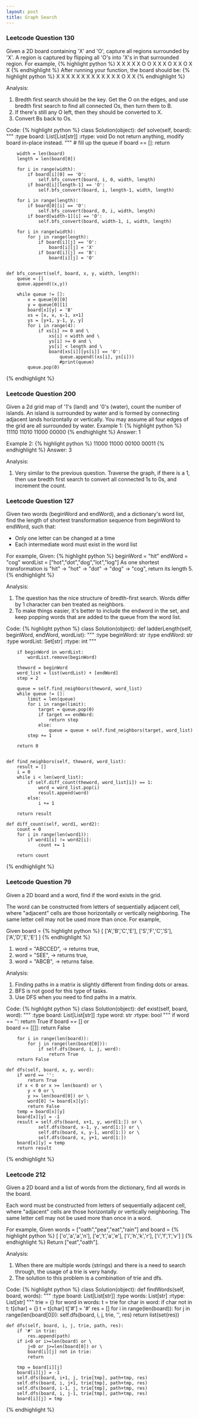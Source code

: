 ```yaml
---
layout: post
title: Graph Search
---
```

### Leetcode Question 130
Given a 2D board containing 'X' and 'O', capture all regions surrounded by 'X'. A region is captured by flipping all 'O's into 'X's in that surrounded region. For example,
{% highlight python %}
	X X X X
	X O O X
	X X O X
	X O X X
{% endhighlight %}
After running your function, the board should be:
{% highlight python %}
	X X X X
	X X X X
	X X X X
	X O X X
{% endhighlight %}

Analysis:

1.  Bredth first search should be the key. Get the O on the edges, and use bredth first search to find all connected Os, then turn them to B.
2.  If there's still any O left, then they should be converted to X.
3.  Convert Bs back to Os.

Code:
{% highlight python %}
class Solution(object):
    def solve(self, board):
        """
        :type board: List[List[str]]
        :rtype: void Do not return anything, modify board in-place instead.
        """
        # fill up the queue
        if board == []:
            return
        
        width = len(board)
        length = len(board[0])
        
        for i in range(width):
            if board[i][0] == 'O':
                self.bfs_convert(board, i, 0, width, length)
            if board[i][length-1] == 'O':
                self.bfs_convert(board, i, length-1, width, length)
                
        for i in range(length):
            if board[0][i] == 'O':
                self.bfs_convert(board, 0, i, width, length)
            if board[width-1][i] == 'O':
                self.bfs_convert(board, width-1, i, width, length)

        for i in range(width):
            for j in range(length):
                if board[i][j] == 'O':
                    board[i][j] = 'X'
                if board[i][j] == 'B':
                    board[i][j] = 'O'
        
        
    def bfs_convert(self, board, x, y, width, length):
        queue = []
        queue.append((x,y))
        
        while queue != []:
            x = queue[0][0]
            y = queue[0][1]
            board[x][y] = 'B'
            xs = [x, x, x-1, x+1]
            ys = [y+1, y-1, y, y]
            for i in range(4):
                if xs[i] >= 0 and \
                    xs[i] < width and \
                    ys[i] >= 0 and \
                    ys[i] < length and \
                    board[xs[i]][ys[i]] == 'O':
                        queue.append((xs[i], ys[i]))
                        #print(queue)
            queue.pop(0)
{% endhighlight %}

### Leetcode Question 200
Given a 2d grid map of '1's (land) and '0's (water), count the number of islands. An island is surrounded by water and is formed by connecting adjacent lands horizontally or vertically. You may assume all four edges of the grid are all surrounded by water.
Example 1:
{% highlight python %}
	11110
	11010
	11000
	00000
{% endhighlight %}
Answer: 1

Example 2:
{% highlight python %}
	11000
	11000
	00100
	00011
{% endhighlight %}
Answer: 3

Analysis:

1.  Very similar to the previous question. Traverse the graph, if there is a 1, then use bredth first search to convert all connected 1s to 0s, and increment the count.

### Leetcode Question 127
Given two words (beginWord and endWord), and a dictionary's word list, find the length of shortest transformation sequence from beginWord to endWord, such that:

*  Only one letter can be changed at a time
*  Each intermediate word must exist in the word list

For example, Given:
{% highlight python %}
beginWord = "hit"
endWord = "cog"
wordList = ["hot","dot","dog","lot","log"]
As one shortest transformation is "hit" -> "hot" -> "dot" -> "dog" -> "cog",
return its length 5.
{% endhighlight %}

Analysis:

1. The question has the nice structure of bredth-first search. Words differ by 1 character can ben treated as neighbors.
2. To make things easier, it's better to include the endword in the set, and keep popping words that are added to the queue from the word list.

Code:
{% highlight python %}
class Solution(object):
    def ladderLength(self, beginWord, endWord, wordList):
        """
        :type beginWord: str
        :type endWord: str
        :type wordList: Set[str]
        :rtype: int
        """
        
        if beginWord in wordList:
            wordList.remove(beginWord)
        
        theword = beginWord
        word_list = list(wordList) + [endWord]
        step = 2
        
        queue = self.find_neighbors(theword, word_list)
        while queue != []:
            limit = len(queue)
            for i in range(limit):
                target = queue.pop(0)
                if target == endWord:
                    return step
                else:
                    queue = queue + self.find_neighbors(target, word_list)
            step += 1
        
        return 0
    
    
    def find_neighbors(self, theword, word_list):
        result = []
        i = 0
        while i < len(word_list):
            if self.diff_count(theword, word_list[i]) == 1:
                word = word_list.pop(i)
                result.append(word)
            else:
                i += 1
        
        return result
    
    def diff_count(self, word1, word2):
        count = 0
        for i in range(len(word1)):
            if word1[i] != word2[i]:
                count += 1
        
        return count
{% endhighlight %}


### Leetcode Question 79
Given a 2D board and a word, find if the word exists in the grid.

The word can be constructed from letters of sequentially adjacent cell, where "adjacent" cells are those horizontally or vertically neighboring. The same letter cell may not be used more than once. For example,

Given board =
{% highlight python %}
[
  ['A','B','C','E'],
  ['S','F','C','S'],
  ['A','D','E','E']
]
{% endhighlight %}

1. word = "ABCCED", -> returns true,
2. word = "SEE", -> returns true,
3. word = "ABCB", -> returns false.

Analysis:

1. Finding paths in a matrix is slightly different from finding dots or areas.
2. BFS is not good for this type of tasks.
3. Use DFS when you need to find paths in a matrix.

Code:
{% highlight python %}
class Solution(object):
    def exist(self, board, word):
        """
        :type board: List[List[str]]
        :type word: str
        :rtype: bool
        """
        if word == '':
            return True
        if board == [] or \
            board == [[]]:
            return False

        for i in range(len(board)):
            for j in range(len(board[0])):
                if self.dfs(board, i, j, word):
                    return True
        return False
    
    def dfs(self, board, x, y, word):
        if word == '':
            return True
        if x < 0 or x >= len(board) or \
            y < 0 or \
            y >= len(board[0]) or \
            word[0] != board[x][y]:
            return False
        temp = board[x][y]
        board[x][y] = -1
        result = self.dfs(board, x+1, y, word[1:]) or \
                self.dfs(board, x-1, y, word[1:]) or \
                self.dfs(board, x, y-1, word[1:]) or \
                self.dfs(board, x, y+1, word[1:])
        board[x][y] = temp
        return result
{% endhighlight %}


### Leetcode 212
Given a 2D board and a list of words from the dictionary, find all words in the board.

Each word must be constructed from letters of sequentially adjacent cell, where "adjacent" cells are those horizontally or vertically neighboring. The same letter cell may not be used more than once in a word.

For example, Given words = ["oath","pea","eat","rain"] and board =
{% highlight python %}
[
  ['o','a','a','n'],
  ['e','t','a','e'],
  ['i','h','k','r'],
  ['i','f','l','v']
]
{% endhighlight %}
Return ["eat","oath"].

Analysis:

1. When there are multiple words (strings) and there is a need to search through, the usage of a trie is very handy.
2. The solution to this problem is a combination of trie and dfs.

Code:
{% highlight python %}
class Solution(object):
    def findWords(self, board, words):
        """
        :type board: List[List[str]]
        :type words: List[str]
        :rtype: List[str]
        """
        trie = {}
        for word in words:
            t = trie
            for char in word:
                if char not in t:
                    t[char] = {}
                t = t[char]
            t['#'] = '#'
        res = []
        for i in range(len(board)):
            for j in range(len(board[0])):
                self.dfs(board, i, j, trie, '', res)
        return list(set(res))
        
    def dfs(self, board, i, j, trie, path, res):
        if '#' in trie:
            res.append(path)
        if i<0 or i>=len(board) or \
            j<0 or j>=len(board[0]) or \
            board[i][j] not in trie:
            return
        
        tmp = board[i][j]
        board[i][j] = -1
        self.dfs(board, i+1, j, trie[tmp], path+tmp, res)
        self.dfs(board, i, j+1, trie[tmp], path+tmp, res)
        self.dfs(board, i-1, j, trie[tmp], path+tmp, res)
        self.dfs(board, i, j-1, trie[tmp], path+tmp, res)
        board[i][j] = tmp
{% endhighlight %}